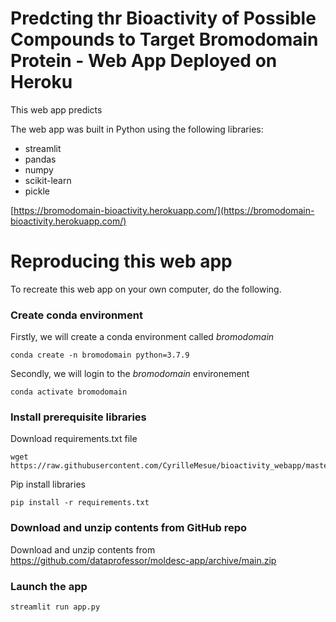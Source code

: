 # Predcting thr Bioactivity of Possible Compounds to Target Bromodomain Protein - Web App Deployed on Heroku



This web app predicts 

The web app was built in Python using the following libraries:
* streamlit
* pandas
* numpy
* scikit-learn
* pickle

[https://bromodomain-bioactivity.herokuapp.com/](https://bromodomain-bioactivity.herokuapp.com/)

# Reproducing this web app
To recreate this web app on your own computer, do the following.

### Create conda environment
Firstly, we will create a conda environment called *bromodomain*
```
conda create -n bromodomain python=3.7.9
```
Secondly, we will login to the *bromodomain* environement
```
conda activate bromodomain
```
### Install prerequisite libraries

Download requirements.txt file

```
wget https://raw.githubusercontent.com/CyrilleMesue/bioactivity_webapp/master/requirements.txt

```

Pip install libraries
```
pip install -r requirements.txt
```

###  Download and unzip contents from GitHub repo

Download and unzip contents from https://github.com/dataprofessor/moldesc-app/archive/main.zip

###  Launch the app

```
streamlit run app.py
